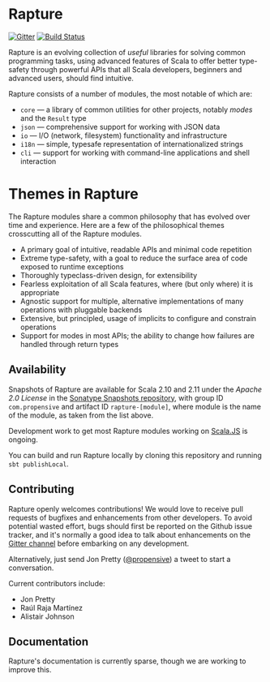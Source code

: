 # Rapture

[![Gitter](https://badges.gitter.im/Join%20Chat.svg)](https://gitter.im/propensive/rapture)
[![Build Status](https://travis-ci.org/propensive/rapture.png?branch=dev)](https://travis-ci.org/propensive/rapture)

Rapture is an evolving collection of *useful* libraries for solving common
programming tasks, using advanced features of Scala to offer better type-safety
through powerful APIs that all Scala developers, beginners and advanced users,
should find intuitive.

Rapture consists of a number of modules, the most notable of which are:

 - `core` — a library of common utilities for other projects, notably *modes*
   and the `Result` type
 - `json` — comprehensive support for working with JSON data
 - `io` — I/O (network, filesystem) functionality and infrastructure
 - `i18n` — simple, typesafe representation of internationalized strings
 - `cli` — support for working with command-line applications and shell interaction

# Themes in Rapture

The Rapture modules share a common philosophy that has evolved over time and
experience. Here are a few of the philosophical themes crosscutting all of the
Rapture modules.

 - A primary goal of intuitive, readable APIs and minimal code repetition
 - Extreme type-safety, with a goal to reduce the surface area of code exposed
   to runtime exceptions
 - Thoroughly typeclass-driven design, for extensibility
 - Fearless exploitation of all Scala features, where (but only where) it is
   appropriate
 - Agnostic support for multiple, alternative implementations of many
   operations with pluggable backends
 - Extensive, but principled, usage of implicits to configure and constrain
   operations
 - Support for modes in most APIs; the ability to change how failures are
   handled through return types

## Availability

Snapshots of Rapture are available for Scala 2.10 and 2.11 under the *Apache
2.0 License* in the [Sonatype Snapshots
repository](https://oss.sonatype.org/content/repositories/snapshots/com/propensive/),
with group ID `com.propensive` and artifact ID `rapture-[module]`, where module
is the name of the module, as taken from the list above.

Development work to get most Rapture modules working on
[Scala.JS](htp://www.scala-js.org/) is ongoing.

You can build and run Rapture locally by cloning this repository and running
`sbt publishLocal`.

## Contributing

Rapture openly welcomes contributions! We would love to receive pull requests
of bugfixes and enhancements from other developers. To avoid potential wasted
effort, bugs should first be reported on the Github issue tracker, and it's
normally a good idea to talk about enhancements on the [Gitter
channel](https://gitter.im/propensive/rapture) before embarking on any
development.

Alternatively, just send Jon Pretty
([@propensive](https://twitter.com/propensive/)) a tweet to start a
conversation.

Current contributors include:

 - Jon Pretty
 - Raúl Raja Martínez
 - Alistair Johnson

## Documentation

Rapture's documentation is currently sparse, though we are working to improve
this.

